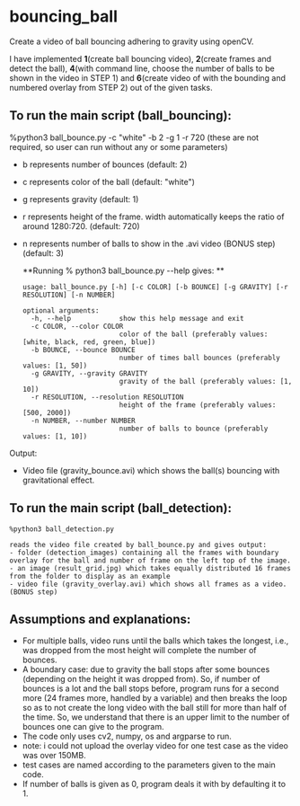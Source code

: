 # bouncing_ball
Create a video of ball bouncing adhering to gravity using openCV.

I have implemented **1**(create ball bouncing video), **2**(create frames and detect the ball), **4**(with command line, choose the number of balls to be shown in the video in STEP 1) and **6**(create video of with the bounding and numbered overlay from STEP 2) out of the given tasks.


## To run the main script (ball_bouncing):
  %python3 ball_bounce.py -c "white" -b 2 -g 1 -r 720
  (these are not required, so user can run without any or some parameters)
  - b represents number of bounces (default: 2)
  - c represents color of the ball (default: "white")
  - g represents gravity (default: 1)
  - r represents height of the frame. width automatically keeps the ratio of around 1280:720. (default: 720)
  - n represents number of balls to show in the .avi video (BONUS step) (default: 3)

    **Running % python3 ball_bounce.py --help gives: **
    
        usage: ball_bounce.py [-h] [-c COLOR] [-b BOUNCE] [-g GRAVITY] [-r RESOLUTION] [-n NUMBER]
        
        optional arguments:
          -h, --help            show this help message and exit
          -c COLOR, --color COLOR
                                color of the ball (preferably values: [white, black, red, green, blue])
          -b BOUNCE, --bounce BOUNCE
                                number of times ball bounces (preferably values: [1, 50])
          -g GRAVITY, --gravity GRAVITY
                                gravity of the ball (preferably values: [1, 10])
          -r RESOLUTION, --resolution RESOLUTION
                                height of the frame (preferably values: [500, 2000])
          -n NUMBER, --number NUMBER
                                number of balls to bounce (preferably values: [1, 10])

  Output:
  - Video file (gravity_bounce.avi) which shows the ball(s) bouncing with gravitational effect.
           

## To run the main script (ball_detection):
    %python3 ball_detection.py
    
    reads the video file created by ball_bounce.py and gives output:
    - folder (detection_images) containing all the frames with boundary overlay for the ball and number of frame on the left top of the image.
    - an image (result_grid.jpg) which takes equally distributed 16 frames from the folder to display as an example
    - video file (gravity_overlay.avi) which shows all frames as a video. (BONUS step)

## Assumptions and explanations:

- For multiple balls, video runs until the balls which takes the longest, i.e., was dropped from the most height will complete the number of bounces.
- A boundary case: due to gravity the ball stops after some bounces (depending on the height it was dropped from). So, if number of bounces is a lot and the ball stops before, program runs for a second more (24 frames more, handled by a variable) and then breaks the loop so as to not create the long video with the ball still for more than half of the time. So, we understand that there is an upper limit to the number of bounces one can give to the program.
- The code only uses cv2, numpy, os and argparse to run.
- note: i could not upload the overlay video for one test case as the video was over 150MB.
- test cases are named according to the parameters given to the main code.
- If number of balls is given as 0, program deals it with by defaulting it to 1.
